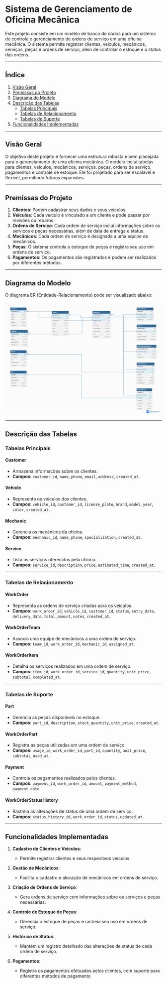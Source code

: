 # **Sistema de Gerenciamento de Oficina Mecânica**

Este projeto consiste em um modelo de banco de dados para um sistema de controle e gerenciamento de ordens de serviço em uma oficina mecânica. O sistema permite registrar clientes, veículos, mecânicos, serviços, peças e ordens de serviço, além de controlar o estoque e o status das ordens.

---

## **Índice**

1. [Visão Geral](#visão-geral)
2. [Premissas do Projeto](#premissas-do-projeto)
3. [Diagrama do Modelo](#diagrama-do-modelo)
4. [Descrição das Tabelas](#descrição-das-tabelas)
   - [Tabelas Principais](#tabelas-principais)
   - [Tabelas de Relacionamento](#tabelas-de-relacionamento)
   - [Tabelas de Suporte](#tabelas-de-suporte)
5. [Funcionalidades Implementadas](#funcionalidades-implementadas)

---

## **Visão Geral**

O objetivo deste projeto é fornecer uma estrutura robusta e bem planejada para o gerenciamento de uma oficina mecânica. O modelo inclui tabelas para clientes, veículos, mecânicos, serviços, peças, ordens de serviço, pagamentos e controle de estoque. Ele foi projetado para ser escalável e flexível, permitindo futuras expansões.

---

## **Premissas do Projeto**

1. **Clientes**: Podem cadastrar seus dados e seus veículos.
2. **Veículos**: Cada veículo é vinculado a um cliente e pode passar por revisões ou reparos.
3. **Ordens de Serviço**: Cada ordem de serviço inclui informações sobre os serviços e peças necessárias, além de data de entrega e status.
4. **Mecânicos**: Cada ordem de serviço é designada a uma equipe de mecânicos.
5. **Peças**: O sistema controla o estoque de peças e registra seu uso em ordens de serviço.
6. **Pagamentos**: Os pagamentos são registrados e podem ser realizados por diferentes métodos.

---

## **Diagrama do Modelo**

O diagrama ER (Entidade-Relacionamento) pode ser visualizado abaixo:

![Diagrama ER](https://github.com/filipewc/dio-randstad/blob/main/projeto-02-construindo-um-esquema-conceitual-para-banco-de-dados/diagrama-er-projeto-oficina.png)

---

## **Descrição das Tabelas**

### **Tabelas Principais**

#### **Customer**
- Armazena informações sobre os clientes.
- **Campos**: `customer_id`, `name`, `phone`, `email`, `address`, `created_at`.

#### **Vehicle**
- Representa os veículos dos clientes.
- **Campos**: `vehicle_id`, `customer_id`, `license_plate`, `brand`, `model`, `year`, `color`, `created_at`.

#### **Mechanic**
- Gerencia os mecânicos da oficina.
- **Campos**: `mechanic_id`, `name`, `phone`, `specialization`, `created_at`.

#### **Service**
- Lista os serviços oferecidos pela oficina.
- **Campos**: `service_id`, `description`, `price`, `estimated_time`, `created_at`.

---

### **Tabelas de Relacionamento**

#### **WorkOrder**
- Representa as ordens de serviço criadas para os veículos.
- **Campos**: `work_order_id`, `vehicle_id`, `customer_id`, `status`, `entry_date`, `delivery_date`, `total_amount`, `notes`, `created_at`.

#### **WorkOrderTeam**
- Associa uma equipe de mecânicos a uma ordem de serviço.
- **Campos**: `team_id`, `work_order_id`, `mechanic_id`, `assigned_at`.

#### **WorkOrderItem**
- Detalha os serviços realizados em uma ordem de serviço.
- **Campos**: `item_id`, `work_order_id`, `service_id`, `quantity`, `unit_price`, `subtotal`, `completed_at`.

---

### **Tabelas de Suporte**

#### **Part**
- Gerencia as peças disponíveis no estoque.
- **Campos**: `part_id`, `description`, `stock_quantity`, `unit_price`, `created_at`.

#### **WorkOrderPart**
- Registra as peças utilizadas em uma ordem de serviço.
- **Campos**: `usage_id`, `work_order_id`, `part_id`, `quantity`, `unit_price`, `subtotal`, `used_at`.

#### **Payment**
- Controla os pagamentos realizados pelos clientes.
- **Campos**: `payment_id`, `work_order_id`, `amount`, `payment_method`, `payment_date`.

#### **WorkOrderStatusHistory**
- Rastreia as alterações de status de uma ordem de serviço.
- **Campos**: `status_history_id`, `work_order_id`, `status`, `updated_at`.

---

## **Funcionalidades Implementadas**

1. **Cadastro de Clientes e Veículos**:
   - Permite registrar clientes e seus respectivos veículos.

2. **Gestão de Mecânicos**:
   - Facilita o cadastro e alocação de mecânicos em ordens de serviço.

3. **Criação de Ordens de Serviço**:
   - Gera ordens de serviço com informações sobre os serviços e peças necessárias.

4. **Controle de Estoque de Peças**:
   - Gerencia o estoque de peças e rastreia seu uso em ordens de serviço.

5. **Histórico de Status**:
   - Mantém um registro detalhado das alterações de status de cada ordem de serviço.

6. **Pagamentos**:
   - Registra os pagamentos efetuados pelos clientes, com suporte para diferentes métodos de pagamento